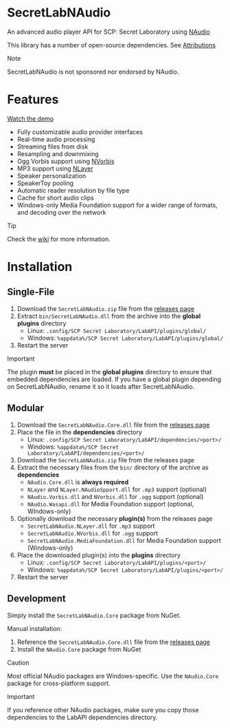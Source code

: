 ﻿# SecretLabNAudio

An advanced audio player API for SCP: Secret Laboratory using [NAudio](https://github.com/naudio/NAudio)

This library has a number of open-source dependencies. See [Attributions](ATTRIBUTIONS.md)

> [!NOTE]
> SecretLabNAudio is not sponsored nor endorsed by NAudio.

# Features

[Watch the demo](https://youtu.be/6btaXm3BU8s)

- Fully customizable audio provider interfaces
- Real-time audio processing
- Streaming files from disk
- Resampling and downmixing
- Ogg Vorbis support using [NVorbis](https://github.com/NVorbis/NVorbis)
- MP3 support using [NLayer](https://github.com/naudio/NLayer)
- Speaker personalization
- SpeakerToy pooling
- Automatic reader resolution by file type
- Cache for short audio clips
- Windows-only Media Foundation support for a wider range of formats, and decoding over the network

> [!TIP]
> Check the [wiki](https://github.com/Axwabo/SecretLabNAudio/wiki) for more information.

# Installation

## Single-File

1. Download the `SecretLabNAudio.zip` file from the [releases page](https://github.com/Axwabo/SecretLabNAudio/releases)
2. Extract `bin/SecretLabNAudio.dll` from the archive into the **global plugins** directory
    - Linux: `.config/SCP Secret Laboratory/LabAPI/plugins/global/`
    - Windows: `%appdata%/SCP Secret Laboratory/LabAPI/plugins/global/`
3. Restart the server

> [!IMPORTANT]
> The plugin **must** be placed in the **global plugins** directory to ensure that embedded dependencies are loaded.
> If you have a global plugin depending on SecretLabNAudio, rename it so it loads after SecretLabNAudio.

## Modular

1. Download the `SecretLabNAudio.Core.dll` file from the [releases page](https://github.com/Axwabo/SecretLabNAudio/releases)
2. Place the file in the **dependencies** directory
    - Linux: `.config/SCP Secret Laboratory/LabAPI/dependencies/<port>/`
    - Windows: `%appdata%/SCP Secret Laboratory/LabAPI/dependencies/<port>/`
3. Download the `SecretLabNAudio.zip` file from the releases page
4. Extract the necessary files from the `bin/` directory of the archive as **dependencies**
    - `NAudio.Core.dll` is **always required**
    - `NLayer` and `NLayer.NAudioSpport.dll` for `.mp3` support (optional)
    - `NAudio.Vorbis.dll` and `NVorbis.dll` for `.ogg` support (optional)
    - `NAudio.Wasapi.dll` for Media Foundation support (optional, WIndows-only)
5. Optionally download the necessary **plugin(s)** from the releases page
    - `SecretLabNAudio.NLayer.dll` for `.mp3` support
    - `SecretLabNAudio.NVorbis.dll` for `.ogg` support
    - `SecretLabNAudio.MediaFoundation.dll` for Media Foundation support (Windows-only)
6. Place the downloaded plugin(s) into the **plugins** directory
    - Linux: `.config/SCP Secret Laboratory/LabAPI/plugins/<port>/`
    - Windows: `%appdata%/SCP Secret Laboratory/LabAPI/plugins/<port>/`
7. Restart the server

## Development

Simply install the `SecretLabNAudio.Core` package from NuGet.

Manual installation:

1. Reference the `SecretLabNAudio.Core.dll` file from the [releases page](https://github.com/Axwabo/SecretLabNAudio/releases)
2. Install the `NAudio.Core` package from NuGet

> [!CAUTION]
> Most official NAudio packages are Windows-specific. Use the `NAudio.Core` package for cross-platform support.

> [!IMPORTANT]
> If you reference other NAudio packages, make sure you copy those dependencies to the LabAPI dependencies directory.
